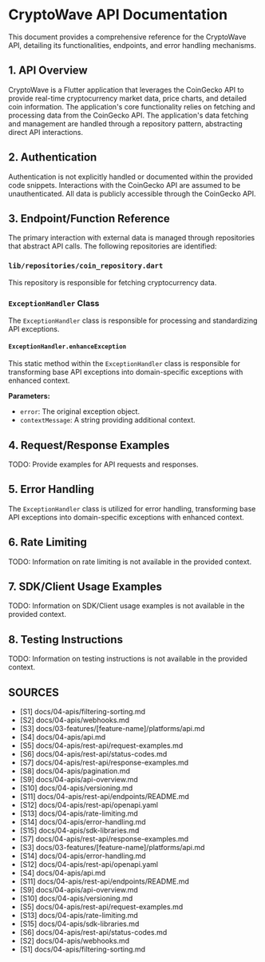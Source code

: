 # CryptoWave API Documentation

This document provides a comprehensive reference for the CryptoWave API, detailing its functionalities, endpoints, and error handling mechanisms.

## 1. API Overview

CryptoWave is a Flutter application that leverages the CoinGecko API to provide real-time cryptocurrency market data, price charts, and detailed coin information. The application's core functionality relies on fetching and processing data from the CoinGecko API. The application's data fetching and management are handled through a repository pattern, abstracting direct API interactions.

## 2. Authentication

Authentication is not explicitly handled or documented within the provided code snippets. Interactions with the CoinGecko API are assumed to be unauthenticated. All data is publicly accessible through the CoinGecko API.

## 3. Endpoint/Function Reference

The primary interaction with external data is managed through repositories that abstract API calls. The following repositories are identified:

### `lib/repositories/coin_repository.dart`

This repository is responsible for fetching cryptocurrency data.

### `ExceptionHandler` Class

The `ExceptionHandler` class is responsible for processing and standardizing API exceptions.

#### `ExceptionHandler.enhanceException`

This static method within the `ExceptionHandler` class is responsible for transforming base API exceptions into domain-specific exceptions with enhanced context.

**Parameters:**

*   `error`: The original exception object.
*   `contextMessage`: A string providing additional context.

## 4. Request/Response Examples

TODO: Provide examples for API requests and responses.

## 5. Error Handling

The `ExceptionHandler` class is utilized for error handling, transforming base API exceptions into domain-specific exceptions with enhanced context.

## 6. Rate Limiting

TODO: Information on rate limiting is not available in the provided context.

## 7. SDK/Client Usage Examples

TODO: Information on SDK/Client usage examples is not available in the provided context.

## 8. Testing Instructions

TODO: Information on testing instructions is not available in the provided context.

## SOURCES

- [S1] docs/04-apis/filtering-sorting.md
- [S2] docs/04-apis/webhooks.md
- [S3] docs/03-features/[feature-name]/platforms/api.md
- [S4] docs/04-apis/api.md
- [S5] docs/04-apis/rest-api/request-examples.md
- [S6] docs/04-apis/rest-api/status-codes.md
- [S7] docs/04-apis/rest-api/response-examples.md
- [S8] docs/04-apis/pagination.md
- [S9] docs/04-apis/api-overview.md
- [S10] docs/04-apis/versioning.md
- [S11] docs/04-apis/rest-api/endpoints/README.md
- [S12] docs/04-apis/rest-api/openapi.yaml
- [S13] docs/04-apis/rate-limiting.md
- [S14] docs/04-apis/error-handling.md
- [S15] docs/04-apis/sdk-libraries.md
- [S7] docs/04-apis/rest-api/response-examples.md
- [S3] docs/03-features/[feature-name]/platforms/api.md
- [S14] docs/04-apis/error-handling.md
- [S12] docs/04-apis/rest-api/openapi.yaml
- [S4] docs/04-apis/api.md
- [S11] docs/04-apis/rest-api/endpoints/README.md
- [S9] docs/04-apis/api-overview.md
- [S10] docs/04-apis/versioning.md
- [S5] docs/04-apis/rest-api/request-examples.md
- [S13] docs/04-apis/rate-limiting.md
- [S15] docs/04-apis/sdk-libraries.md
- [S6] docs/04-apis/rest-api/status-codes.md
- [S2] docs/04-apis/webhooks.md
- [S1] docs/04-apis/filtering-sorting.md